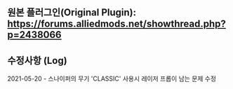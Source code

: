 ## 원본 플러그인(Original Plugin): https://forums.alliedmods.net/showthread.php?p=2438066

## 수정사항 (Log)  
2021-05-20 - 스나이퍼의 무기 'CLASSIC' 사용시 레이저 프롭이 남는 문제 수정
